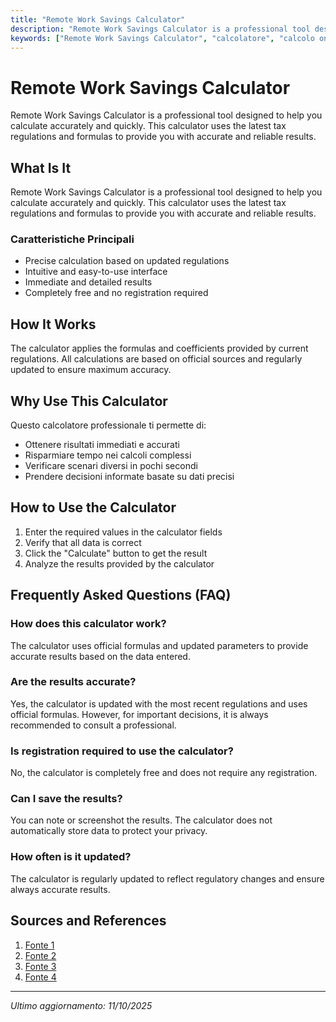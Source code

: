 ```yaml
---
title: "Remote Work Savings Calculator"
description: "Remote Work Savings Calculator is a professional tool designed to help you calculate accurately and quickly. This calculator uses the latest tax regulations and formulas to provide you with accurate and reliable results."
keywords: ["Remote Work Savings Calculator", "calcolatore", "calcolo online"]
---
```


# Remote Work Savings Calculator

Remote Work Savings Calculator is a professional tool designed to help you calculate accurately and quickly. This calculator uses the latest tax regulations and formulas to provide you with accurate and reliable results.

## What Is It

Remote Work Savings Calculator is a professional tool designed to help you calculate accurately and quickly. This calculator uses the latest tax regulations and formulas to provide you with accurate and reliable results.

### Caratteristiche Principali

- Precise calculation based on updated regulations
- Intuitive and easy-to-use interface
- Immediate and detailed results
- Completely free and no registration required

## How It Works

The calculator applies the formulas and coefficients provided by current regulations. All calculations are based on official sources and regularly updated to ensure maximum accuracy.

## Why Use This Calculator

Questo calcolatore professionale ti permette di:

- Ottenere risultati immediati e accurati
- Risparmiare tempo nei calcoli complessi
- Verificare scenari diversi in pochi secondi
- Prendere decisioni informate basate su dati precisi

## How to Use the Calculator

1. Enter the required values in the calculator fields
2. Verify that all data is correct
3. Click the "Calculate" button to get the result
4. Analyze the results provided by the calculator

## Frequently Asked Questions (FAQ)

### How does this calculator work?

The calculator uses official formulas and updated parameters to provide accurate results based on the data entered.

### Are the results accurate?

Yes, the calculator is updated with the most recent regulations and uses official formulas. However, for important decisions, it is always recommended to consult a professional.

### Is registration required to use the calculator?

No, the calculator is completely free and does not require any registration.

### Can I save the results?

You can note or screenshot the results. The calculator does not automatically store data to protect your privacy.

### How often is it updated?

The calculator is regularly updated to reflect regulatory changes and ensure always accurate results.

## Sources and References

1. [Fonte 1](https://globalworkplaceanalytics.com/roi)
2. [Fonte 2](https://www.zippia.com/research/work-from-home-savings/)
3. [Fonte 3](https://globalworkplaceanalytics.com/wp-content/The%20Remote%20Work%20ROI%20Calculator%20V0.97/The%20Remote%20Work%20ROI%20Calculator%20V0.97.htm)
4. [Fonte 4](https://businesscaseguy.com/work-from-home-savings-calculator/)

---

*Ultimo aggiornamento: 11/10/2025*
